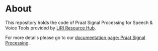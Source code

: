 # About
This repository holds the code of Praat Signal Processing for Speech & Voice Tools provided by [LiRI Resource Hub](https://www.liri.uzh.ch/en/resources-hub.html). 

For more details please go to our [documentation page: Praat Signal Processing](https://liri-resources-hub.gitbook.io/svt/tool-catalogue/praat-signal-processing).